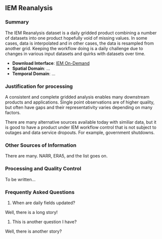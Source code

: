 ## <a name="iemre"></a> IEM Reanalysis

### Summary

The IEM Reanalysis dataset is a daily gridded product combining a number of
datasets into one product hopefully void of missing values. In some cases,
data is interpolated and in other cases, the data is resampled from another
grid. Keeping the workflow doing is a daily challenge due to changes in various
input datasets and quirks with datasets over time.

- **Download Interface**: [IEM On-Demand](https://mesonet.agron.iastate.edu/iemre/)
- **Spatial Domain**: ...
- **Temporal Domain**: ...

### Justification for processing

A consistent and complete gridded analysis enables many downstream products and
applications. Single point observations are of higher quality, but often have
gaps and their representativity varies depending on many factors.

There are many alternative sources available today with similiar data, but it is
good to have a product under IEM workflow control that is not subject to outages
and data service dropouts. For example, government shutdowns.

### Other Sources of Information

There are many. NARR, ERA5, and the list goes on.

### Processing and Quality Control

To be written...

### <a name="faq"></a> Frequently Asked Questions

1. When are daily fields updated?

Well, there is a long story!

1. This is another question I have?

Well, there is another story?
